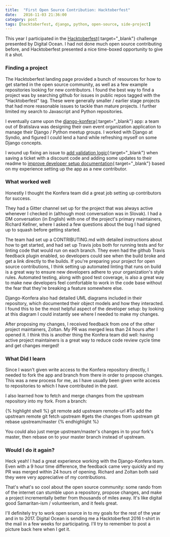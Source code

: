```yaml
---
title:  "First Open Source Contribution: Hacktoberfest"
date:   2016-11-03 21:36:00
category: post
tags: [hacktoberfest, django, python, open-source, side-project]
---
```


This year I participated in the [Hacktoberfest][hack]{:target="_blank"} challenge presented by Digital Ocean. I had not done much open source contributing before, and Hacktoberfest presented a nice time-boxed opportunity to give it a shot.

### Finding a project

The Hacktoberfest landing page provided a bunch of resources for how to get started in the open source community, as well as a few example repositories looking for new contributors. I found the best way to find a project was by searching github for issues in public repos tagged with the "Hacktoberfest" tag. These were generally smaller / earlier stage projects that had more reasonable issues to tackle than mature projects. I further limited my search to Javascript and Python repositories.

I eventually came upon the [django-konfera][konfera]{:target="_blank"} app: a team out of Bratislava was designing their own event organization application to manage their Django / Python meetup groups. I worked with Django at Syndio, and figured I could lend a hand while refreshing myself on some Django concepts.

I wound up fixing an issue to [add validation logic][validation]{:target="_blank"} when saving a ticket with a discount code and adding some updates to their readme to [improve developer setup documentation][setup]{:target="_blank"} based on my experience setting up the app as a new contributor.

### What worked well

Honestly I thought the Konfera team did a great job setting up contributors for success.

They had a Gitter channel set up for the project that was always active whenever I checked in (although most conversation was in Slovak). I had a DM conversation (in English) with one of the project's primary maintainers, Richard Kellner, where I asked a few questions about the bug I had signed up to squash before getting started.

The team had set up a CONTRIBUTING.md with detailed instructions about how to get started, and had set up Travis jobs both for running tests and for linting code that would run on each branch. They even had the github Travis feedback plugin enabled, so developers could see when the build broke and get a link directly to the builds. If you're preparing your project for open source contributions, I think setting up automated linting that runs on build is a great way to ensure new developers adhere to your organization's style rules. Automated testing, along with good test coverage, is also a great way to make new developers feel comfortable to work in the code base without the fear that they're breaking a feature somewhere else.

Django-Konfera also had detailed UML diagrams included in their repository, which documented their object models and how they interacted. I found this to be the most helpful aspect of the developer setup: by looking at this diagram I could instantly see where I needed to make my changes.

After proposing my changes, I received feedback from one of the other project maintainers, Zoltan. My PR was merged less than 24 hours after I opened it. I think this is another thing the Konfera team did well: having active project maintainers is a great way to reduce code review cycle time and get changes merged!

### What Did I learn

Since I wasn't given write access to the Konfera repository directly, I needed to fork the app and branch from there in order to propose changes. This was a new process for me, as I have usually been given write access to repositories to which I have contributed in the past.

I also learned how to fetch and merge changes from the upstream repository into my fork. From a branch:

{% highlight shell %}
  git remote add upstream remote-url #To add the upstream remote
  git fetch upstream #gets the changes from upstream
  git rebase upstream/master
{% endhighlight %}

You could also just merge upstream/master's changes in to your fork's master, then rebase on to your master branch instead of upstream.

### Would I do it again?

Heck yeah! I had a great experience working with the Django-Konfera team. Even with a 9 hour time difference, the feedback came very quickly and my PR was merged within 24 hours of opening. Richard and Zoltan both said they were very appreciative of my contributions.

That's what's so cool about the open source community: some rando from of the internet can stumble upon a repository, propose changes, and make a project incrementally better from thousands of miles away. It's like digital good Samaritan-ism / volunteerism, and it feels great.

I'll definitely try to work open source in to my goals for the rest of the year and in to 2017. Digital Ocean is sending me a Hacktoberfest 2016 t-shirt in the mail in a few weeks for participating. I'll try to remember to post a picture back here when I get it.

[hack]: https://hacktoberfest.digitalocean.com/
[konfera]: https://github.com/pyconsk/django-konfera
[validation]: https://github.com/pyconsk/django-konfera/pull/154
[setup]: https://github.com/pyconsk/django-konfera/pull/153

